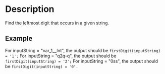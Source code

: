 # Description

Find the leftmost digit that occurs in a given string.

## Example

For inputString = "var_1__Int", the output should be
`firstDigit(inputString) = '1';`
For inputString = "q2q-q", the output should be
`firstDigit(inputString) = '2';`
For inputString = "0ss", the output should be
`firstDigit(inputString) = '0'.`

